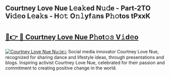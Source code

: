 ## Courtney Love Nue L𝚎a𝚔ed N𝚞𝚍e - Part-2TO Vi𝚍𝚎o L𝚎a𝚔s - H𝚘𝚝 O𝚗𝚕yf𝚊ns P𝚑𝚘tos tPxxK

# <h2><a href="http://kfeeq5l.oniu.top/?m=Courtney+Love+Nue">🔗👉 🔴 Courtney Love Nue P𝚑ot𝚘𝚜 V𝚒d𝚎o</a></h2>

[![Courtney Love Nue Nu𝚍e𝚜](https://i.imgur.com/0qMVB7G.gif)](http://kfeeq5l.oniu.top/?m=Courtney+Love+Nue)
Social media innovator Courtney Love Nue, recognized for sharing dance and lifestyle ideas, through presentations and blogs. Inspiring activist Courtney Love Nue, celebrated for their passion and commitment to creating positive change in the world.  
